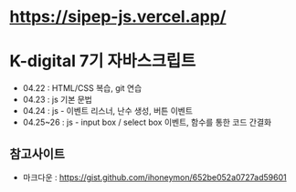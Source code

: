 # https://sipep-js.vercel.app/
# K-digital 7기 자바스크립트
+ 04.22 : HTML/CSS 복습, git 연습
+ 04.23 : js 기본 문법
+ 04.24 : js - 이벤트 리스너, 난수 생성, 버튼 이벤트
+ 04.25~26 : js - input box / select box 이벤트, 함수를 통한 코드 간결화

## 참고사이트
+ 마크다운 : https://gist.github.com/ihoneymon/652be052a0727ad59601
